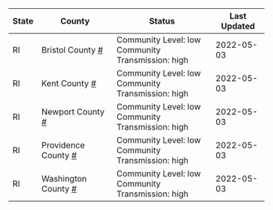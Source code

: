 State | County | Status | Last Updated
--- | --- | --- | --- 
RI | Bristol County <a href="#bristol_county">#</a> | <a name="bristol_county"></a>Community Level: low<br/>Community Transmission: high | 2022-05-03
RI | Kent County <a href="#kent_county">#</a> | <a name="kent_county"></a>Community Level: low<br/>Community Transmission: high | 2022-05-03
RI | Newport County <a href="#newport_county">#</a> | <a name="newport_county"></a>Community Level: low<br/>Community Transmission: high | 2022-05-03
RI | Providence County <a href="#providence_county">#</a> | <a name="providence_county"></a>Community Level: low<br/>Community Transmission: high | 2022-05-03
RI | Washington County <a href="#washington_county">#</a> | <a name="washington_county"></a>Community Level: low<br/>Community Transmission: high | 2022-05-03
